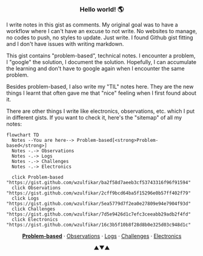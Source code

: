 <h3 align=center>Hello world! 🌎</h3>

I write notes in this gist as comments. My original goal was to have a workflow where I can't have an excuse to not write. No websites to manage, no codes to push, no styles to update. Just write. I found Github gist fitting and I don't have issues with writing markdown.

This gist contains "problem-based", technical notes. I encounter a problem, I "google" the solution, I document the solution. Hopefully, I can accumulate the learning and don't have to google again when I encounter the same problem. 

Besides problem-based, I also write my "TIL" notes here. They are the new things I learnt that often gave me that "nice" feeling when I first found about it.

There are other things I write like electronics, observations, etc. which I put in different gists. If you want to check it, here's the "sitemap" of all my notes:

```mermaid
flowchart TD
  Notes --You are here--> Problem-based[<strong>Problem-based</strong>]
  Notes -.-> Observations
  Notes -.-> Logs
  Notes -.-> Challenges
  Notes -.-> Electronics

  click Problem-based "https://gist.github.com/wzulfikar/ba2f58d7aeeb3cf53743316f96f91594"
  click Observations "https://gist.github.com/wzulfikar/2cff9bcd64ba5f15296e0b57ff402f79"
  click Logs "https://gist.github.com/wzulfikar/5ea5779d7f2ea0e27809e94e7904f93d"
  click Challenges "https://gist.github.com/wzulfikar/7d5e9426d1c7efc3ceeabb29adb2f4fd"
  click Electronics "https://gist.github.com/wzulfikar/16c3b5f10b8f28d8b0e325d03c948d1c"
```

<p align=center><a href="https://gist.github.com/wzulfikar/ba2f58d7aeeb3cf53743316f96f91594"><strong>Problem-based</strong></a> · <a href="https://gist.github.com/wzulfikar/2cff9bcd64ba5f15296e0b57ff402f79">Observations</a> · <a href="https://gist.github.com/wzulfikar/5ea5779d7f2ea0e27809e94e7904f93d">Logs</a> · <a href="https://gist.github.com/wzulfikar/7d5e9426d1c7efc3ceeabb29adb2f4fd">Challenges</a> · <a href="https://gist.github.com/wzulfikar/16c3b5f10b8f28d8b0e325d03c948d1c">Electronics</a></p>

<p align="center">▲▼▲</p>